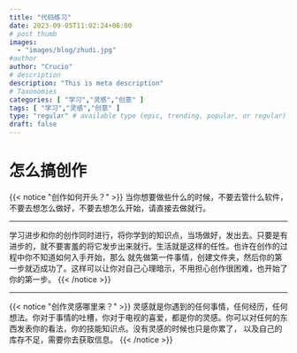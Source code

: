 ```yaml
---
title: "代码练习"
date: 2023-09-05T11:02:24+06:00
# post thumb
images:
  - "images/blog/zhudi.jpg"
#author
author: "Crucio"
# description
description: "This is meta description"
# Taxonomies
categories: [ "学习","灵感","创意" ]
tags: [ "学习","灵感","创意" ]
type: "regular" # available type (epic, trending, popular, or regular)
draft: false
---
```


# 怎么搞创作
{{< notice "创作如何开头？" >}}
当你想要做些什么的时候，不要去管什么软件，不要去想怎么做好，不要去想怎么开始，请直接去做就行。
<hr>
学习进步和你的创作同时进行，将你学到的知识点，当场做好，发出去。只要是有进步的，就不要害羞的将它发步出来就行。生活就是这样的任性。也许在创作的过程中你不知道如何入手开始，那么
就先做第一件事情，创建文件夹，然后你的第一步就迈成功了。这样可以让你对自己心理暗示，不用担心创作很困难，也开始了你的第一步。
{{< /notice >}}

<hr>

{{< notice "创作灵感哪里来？" >}}
灵感就是你遇到的任何事情，任何经历，任何想法。你对于事情的吐槽，你对于电视的喜爱，都是你的灵感。你可以对任何的东西发表你的看法，你的技能知识点。没有灵感的时候也只是你累了，
以及自己的库存不足，需要你去获取信息。
{{< /notice >}}
